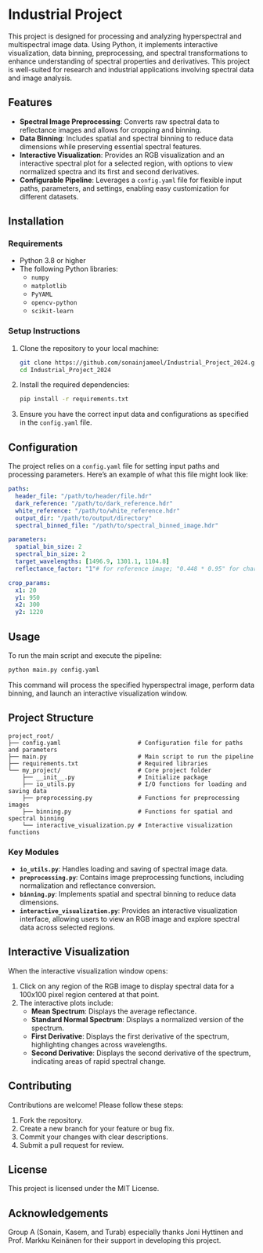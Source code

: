 
# Industrial Project

This project is designed for processing and analyzing hyperspectral and multispectral image data. Using Python, it implements interactive visualization, data binning, preprocessing, and spectral transformations to enhance understanding of spectral properties and derivatives. This project is well-suited for research and industrial applications involving spectral data and image analysis.

## Features

- **Spectral Image Preprocessing**: Converts raw spectral data to reflectance images and allows for cropping and binning.
- **Data Binning**: Includes spatial and spectral binning to reduce data dimensions while preserving essential spectral features.
- **Interactive Visualization**: Provides an RGB visualization and an interactive spectral plot for a selected region, with options to view normalized spectra and its first and second derivatives.
- **Configurable Pipeline**: Leverages a `config.yaml` file for flexible input paths, parameters, and settings, enabling easy customization for different datasets.

## Installation

### Requirements

- Python 3.8 or higher
- The following Python libraries:
    - `numpy`
    - `matplotlib`
    - `PyYAML`
    - `opencv-python`
    - `scikit-learn`

### Setup Instructions

1. Clone the repository to your local machine:
   ```bash
   git clone https://github.com/sonainjameel/Industrial_Project_2024.git
   cd Industrial_Project_2024
   ```

2. Install the required dependencies:
   ```bash
   pip install -r requirements.txt
   ```

3. Ensure you have the correct input data and configurations as specified in the `config.yaml` file.

## Configuration

The project relies on a `config.yaml` file for setting input paths and processing parameters. Here’s an example of what this file might look like:

```yaml
paths:
  header_file: "/path/to/header/file.hdr"
  dark_reference: "/path/to/dark_reference.hdr"
  white_reference: "/path/to/white_reference.hdr"
  output_dir: "/path/to/output/directory"
  spectral_binned_file: "/path/to/spectral_binned_image.hdr"

parameters:
  spatial_bin_size: 2
  spectral_bin_size: 2
  target_wavelengths: [1496.9, 1301.1, 1104.8]
  reflectance_factor: "1"# for reference image; "0.448 * 0.95" for charred wood samples

crop_params:
  x1: 20
  y1: 950
  x2: 300
  y2: 1220
```

## Usage

To run the main script and execute the pipeline:

```bash
python main.py config.yaml
```

This command will process the specified hyperspectral image, perform data binning, and launch an interactive visualization window.

## Project Structure

```
project_root/
├── config.yaml                      # Configuration file for paths and parameters
├── main.py                          # Main script to run the pipeline
├── requirements.txt                 # Required libraries
└── my_project/                      # Core project folder
    ├── __init__.py                  # Initialize package
    ├── io_utils.py                  # I/O functions for loading and saving data
    ├── preprocessing.py             # Functions for preprocessing images
    ├── binning.py                   # Functions for spatial and spectral binning
    └── interactive_visualization.py # Interactive visualization functions
```

### Key Modules

- **`io_utils.py`**: Handles loading and saving of spectral image data.
- **`preprocessing.py`**: Contains image preprocessing functions, including normalization and reflectance conversion.
- **`binning.py`**: Implements spatial and spectral binning to reduce data dimensions.
- **`interactive_visualization.py`**: Provides an interactive visualization interface, allowing users to view an RGB image and explore spectral data across selected regions.

## Interactive Visualization

When the interactive visualization window opens:
1. Click on any region of the RGB image to display spectral data for a 100x100 pixel region centered at that point.
2. The interactive plots include:
    - **Mean Spectrum**: Displays the average reflectance.
    - **Standard Normal Spectrum**: Displays a normalized version of the spectrum.
    - **First Derivative**: Displays the first derivative of the spectrum, highlighting changes across wavelengths.
    - **Second Derivative**: Displays the second derivative of the spectrum, indicating areas of rapid spectral change.


## Contributing

Contributions are welcome! Please follow these steps:

1. Fork the repository.
2. Create a new branch for your feature or bug fix.
3. Commit your changes with clear descriptions.
4. Submit a pull request for review.

## License

This project is licensed under the MIT License.

## Acknowledgements

Group A (Sonain, Kasem, and Turab) especially thanks Joni Hyttinen and Prof. Markku Keinänen for their support in developing this project.
